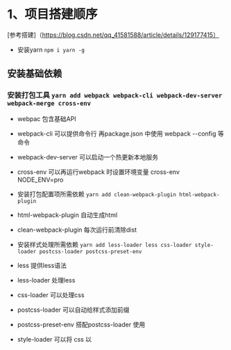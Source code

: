 # 1、项目搭建顺序
[参考搭建]（https://blog.csdn.net/qq_41581588/article/details/129177415）
- 安装yarn `npm i yarn -g`
## 安装基础依赖 
### 安装打包工具 `yarn add webpack webpack-cli webpack-dev-server webpack-merge cross-env`
- webpac 包含基础API
- webpack-cli 可以提供命令行 再package.json 中使用 webpack --config 等命令
- webpack-dev-server 可以启动一个热更新本地服务
- cross-env 可以再运行webpack 时设置环境变量 cross-env NODE_ENV=pro

- 安装打包配置项所需依赖 `yarn add clean-webpack-plugin html-webpack-plugin`
- html-webpack-plugin 自动生成html
- clean-webpack-plugin 每次运行前清除dist

- 安装样式处理所需依赖 `yarn add less-loader less css-loader style-loader postcss-loader postcss-preset-env`
- less 提供less语法
- less-loader 处理less
- css-loader 可以处理css
- postcss-loader 可以自动给样式添加前缀
- postcss-preset-env 搭配postcss-loader 使用
- style-loader 可以将 css 以 <style> 标签形式插入html

- 安装图片处理所需依赖 `yarn add file-loader`
- file-loader 可以压缩图片

- 安装react 所需依赖 `yarn add react react-dom reacr-router-dom @types/react @types/react-dom @types/react-router-dom typescript ts-loader`
- react-dom 支持jsx
- react-router-dom 支持路由
- typescript 提供语法支持
- ts-loader 处理.ts、.tsx 文件
- tsconfig.json ts配置项
[tsconfig配置]（https://jkchao.github.io/typescript-book-chinese/project/compilationContext.html#基础）


- 安装JS处理 所需依赖 `yarn add @babel/core @babel/preset-env @babel/preset-typescript @babel/preset-react @babel/plugin-transform-runtime`
babel-loader 识别
@babel/preset-react react转js
@babel/preset-typescript ts转js
@babel/preset-env 搭配babel 使用 转化普通语法
@babel/plugin-transform-runtime 将es6 高级语法转化

```
// .babelrc 文件配置项
{
    "presets": [
        "@babel/preset-react",
        "@babel/preset-env",
        "@babel/preset-typescript"
    ],
    "plugins": ["@babel/plugin-transform-runtime"]

}
```

- 安装eslint 实现代码校验及自动格式化代码 `yarn add --dev ; eslint eslint-plugin-react eslint-plugin-react-hooks eslint-config-prettier prettier`
eslint-config-prettier prettier 格式化
eslint eslint-plugin-react eslint-plugin-react-hooks 校验
```
//.eslintrc.js 配置
// .repttierrc.js 配置 
 {  
  "semi": true, // 使用分号而不是空格作为语句分隔符（推荐）  
  "trailingComma": "all", // 在多行输入的尾逗号处添加逗号（推荐）  
  "singleQuote": true, // 使用单引号而不是双引号（推荐）  
  "printWidth": 80, // 指定一行最多可打印的字符数（推荐）  
  "tabWidth": 2, // 指定每个缩进级别的空格数（推荐）  
  "useTabs": false, // 不使用制表符进行缩进（推荐）  
  "jsxBracketSameLine": true, // 将JSX标签放在同一行（推荐）  
}
```
- 同时在vscode 中勾选 format on save


- 安装 `yarn add portfinder --dev` 本地启动时如果端口被占用，则返回一个新端口
```
portfinder.basePort = PORT;
const port = await portfinder.getPortPromise();
devConfig.devServer.port = port;
```

## 项目使用

- 使用BrowserRouter时本地需要配置
```
output: {
        path: path.resolve(__dirname, '../dist'),
        filename: "js/[name][hash:6].js",
        // 本地BrowserRouter 配置将请求路径转发的 index.html
        publicPath: '/',
    },
 devServer: {
        // 启用history API 路由不存在时返回 index.html
        historyApiFallback: true,
     }

```
[BrowserRouter使用](https://blog.csdn.net/wuyujin1997/article/details/111937956)

- types.d.ts 使用在项目中需要定义图片、less、等自定义模块，否则typescript会找不到类型

在tsconfig.json 中如下配置
```
 // 声明文件所在目录 对应 src/types/types.d.ts d.ts是固定后缀
        "typeRoots": [
            "./src/types",
            "./node_modules/@types"
        ],
```


- redux 的使用 `yarn add redux react-redux redux-thunk`
- 创建store provider 
```
import { createStore } from 'redux';
import reducer from '@/store/reducer'
import { Provider } from 'react-redux'

const store = createStore(reducer);
// 做 provider 层
const root = createRoot(document.getElementById('root') as any)
root.render(<Provider store={store}>
    <Entry />
</Provider>);
```

- 使用中间件，可在dispatch 之前做一些操作,`yarn add redux-thunk `
```
import { createStore, applyMiddleware, combineReducers } from 'redux';
// 使用applyMiddleware 中间件，可以支持action 返回一个方法
const store = createStore(reducer, applyMiddleware(thunk));

// 允许action 返回一个函数，在函数内可进行异步操作
export const asyncUpdate = () => {
    return (dispatch: any, getState: any) => {
        const state = getState();
        // 获取state
        console.log('state=', state)
        request({
            url: '/api/login',
            method: 'POST',
        }).then((res) => {
            if ((res as any).code == 200) {
                dispatch(update(res.data))
            }
        })
    }
}
```
[redux使用](https://blog.csdn.net/m0_68324632/article/details/128819264)

- 使用mockjs `yarn add mockjs @types/mockjs --dev`
```
// src/mock/index.ts 在入口处引用此
import Mock from 'mockjs';
// 引入此文件即开启mock 拦截请求
Mock.mock('/api/getformData', {
    "list|1-10": [
        {
            "string|1-19": 'aa',
            "number|1-100": 30,

        }
    ]
})

```
[mockjs使用](https://blog.csdn.net/TKY666/article/details/126215513)






### 文档参考
[react-route-dom](https://reactrouter.com/en/dev/upgrading/v5)
[webpack](https://webpack.docschina.org/configuration/devtool/#root)
[typescript]（https://jkchao.github.io/typescript-book-chinese/project/compilationContext.html#基础）

